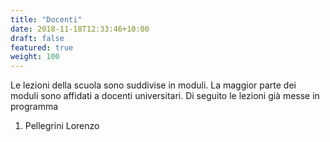 ```yaml
---
title: "Docenti"
date: 2018-11-18T12:33:46+10:00
draft: false
featured: true
weight: 100
---
```


Le lezioni della scuola sono suddivise in moduli. La maggior parte dei moduli sono affidati a docenti universitari. Di seguito le lezioni già messe in programma

1. Pellegrini Lorenzo